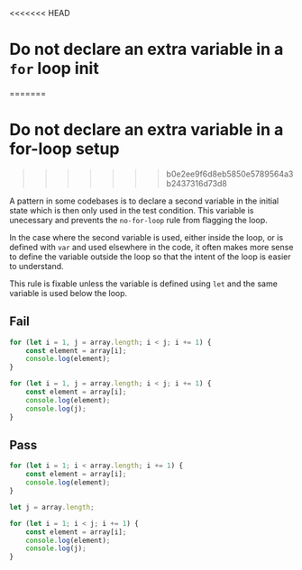 <<<<<<< HEAD
# Do not declare an extra variable in a `for` loop init
=======
# Do not declare an extra variable in a for-loop setup
>>>>>>> b0e2ee9f6d8eb5850e5789564a3b2437316d73d8

A pattern in some codebases is to declare a second variable in the initial state which is then only used in the test condition. This variable is unecessary and prevents the `no-for-loop` rule from flagging the loop.

In the case where the second variable is used, either inside the loop, or is defined with `var` and used elsewhere in the code, it often makes more sense to define the variable outside the loop so that the intent of the loop is easier to understand.

This rule is fixable unless the variable is defined using `let` and the same variable is used below the loop.

## Fail

```js
for (let i = 1, j = array.length; i < j; i += 1) {
	const element = array[i];
	console.log(element);
}
```

```js
for (let i = 1, j = array.length; i < j; i += 1) {
	const element = array[i];
	console.log(element);
	console.log(j);
}
```

## Pass

```js
for (let i = 1; i < array.length; i += 1) {
	const element = array[i];
	console.log(element);
}
```

```js
let j = array.length;

for (let i = 1; i < j; i += 1) {
	const element = array[i];
	console.log(element);
	console.log(j);
}
```
